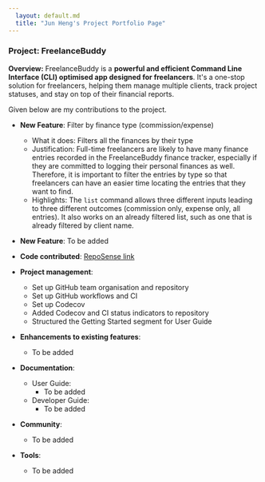 ```yaml
---
  layout: default.md
  title: "Jun Heng's Project Portfolio Page"
---
```


### Project: FreelanceBuddy

**Overview:** FreelanceBuddy is a **powerful and efficient Command Line Interface (CLI)
optimised app designed for freelancers**.
It's a one-stop solution for freelancers, helping them manage multiple clients, track project statuses,
and stay on top of their financial reports.

Given below are my contributions to the project.

* **New Feature**: Filter by finance type (commission/expense)
  * What it does: Filters all the finances by their type
  * Justification: Full-time freelancers are likely to have many finance entries recorded in the FreelanceBuddy finance tracker, especially if they are committed to logging their personal finances as well.
Therefore, it is important to filter the entries by type so that freelancers can have an easier time locating the entries that they want to find.
  * Highlights: The `list` command allows three different inputs leading to three different outcomes (commission only, expense only, all entries).
It also works on an already filtered list, such as one that is already filtered by client name.

* **New Feature**: To be added

* **Code contributed**: [RepoSense link](https://nus-cs2103-ay2324s1.github.io/tp-dashboard/?search=chew01&breakdown=true)

* **Project management**:
  * Set up GitHub team organisation and repository
  * Set up GitHub workflows and CI
  * Set up Codecov
  * Added Codecov and CI status indicators to repository
  * Structured the Getting Started segment for User Guide

* **Enhancements to existing features**:
  * To be added

* **Documentation**:
  * User Guide:
    * To be added
  * Developer Guide:
    * To be added

* **Community**:
  * To be added

* **Tools**:
  * To be added
